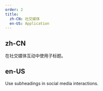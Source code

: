 ```yaml
---
order: 2
title:
  zh-CN: 社交媒体
  en-US: Application
---
```


## zh-CN

在社交媒体互动中使用子标题。

## en-US

Use subheadings in social media interactions.
